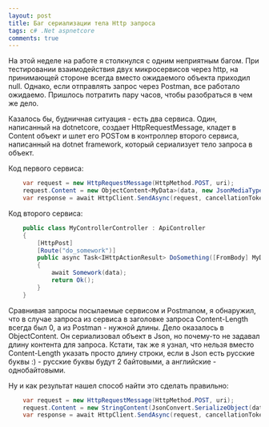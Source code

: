 ```yaml
---
layout: post
title: Баг сериализации тела Http запроса
tags: c# .Net aspnetcore
comments: true
---
```


На этой неделе на работе я столкнулся с одним неприятным багом. При тестировании взаимодействия двух микросервисов через http, на принимающей стороне всегда вместо ожидаемого объекта приходил null. Однако, если отправлять запрос через Postman, все работало ожидаемо. Пришлось потратить пару часов, чтобы разобраться в чем же дело.

<!--more-->
Казалось бы, будничная ситуация - есть два сервиса. Один, написанный на dotnetcore, создает HttpRequestMessage, кладет в Content объект и шлет его POSTом в контроллер второго сервиса, написанный на dotnet framework, который сериализует тело запроса в объект.

Код первого сервиса:
```csharp
    var request = new HttpRequestMessage(HttpMethod.POST, uri);
    request.Content = new ObjectContent<MyData>(data, new JsonMediaTypeFormatter());
    var response = await HttpClient.SendAsync(request, cancellationToken);
```

Код второго сервиса:
```csharp
    public class MyControllerController : ApiController
    {
        [HttpPost]
        [Route("do_somework")]
        public async Task<IHttpActionResult> DoSomething([FromBody] MyData data) // вот здесь приходит null
        {
            await Somework(data);
            return Ok();
        }
    }
```

Сравнивая запросы посылаемые сервисом и Postmanом, я обнаружил, что в случае запроса из сервиса в заголовке запроса Content-Length всегда был 0, а из Postman - нужной длины. Дело оказалось в ObjectContent. Он сериализовал объект в Json,
но почему-то не задавал длину контента для запроса. Кстати, так же я узнал, что нельзя вместо Content-Length указать просто
длину строки, если в Json есть русские буквы :) - русские буквы будут 2 байтовыми, а английские - однобайтовыми.

Ну и как результат нашел способ найти это сделать правильно: 

```csharp
    var request = new HttpRequestMessage(HttpMethod.POST, uri);
    request.Content = new StringContent(JsonConvert.SerializeObject(data), Encoding.UTF8, "application/json");
    var response = await HttpClient.SendAsync(request, cancellationToken);
```







